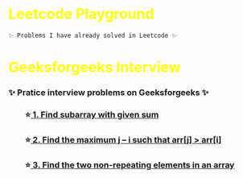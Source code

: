 <h1 style="color:yellow">Leetcode Playground</h1>

```
✨ Problems I have already solved in Leetcode ✨
```

<h1 style="color:yellow">Geeksforgeeks Interview</h1>
<h3> ✨ Pratice interview problems on Geeksforgeeks ✨ </h3>

<h3 >&emsp;&emsp;⭐<a href="https://www.geeksforgeeks.org/find-subarray-with-given-sum/">
1. Find subarray with given sum
</a> </h3>

<h3 >&emsp;&emsp;⭐<a href="https://www.geeksforgeeks.org/given-an-array-arr-find-the-maximum-j-i-such-that-arrj-arri/" > 
2. Find the maximum j – i such that arr[j] > arr[i]
</a> </h3>

<h3 >&emsp;&emsp;⭐<a href="https://www.geeksforgeeks.org/find-two-non-repeating-elements-in-an-array-of-repeating-elements/" >
3. Find the two non-repeating elements in an array
</a> </h3>

<!-- <h3 >&emsp;&emsp;⭐<a href="https://www.geeksforgeeks.org/find-two-non-repeating-elements-in-an-array-of-repeating-elements/" >
4.
</a> </h3> -->
